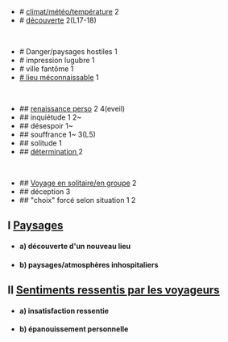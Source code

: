 - \# <u>climat/météo/température</u> 2
- \# <u>découverte</u> 2(L17-18)
<br>

-  \#  Danger/paysages hostiles 1
-  \# impression lugubre 1
-  \# ville fantôme 1
-  <u># lieu méconnaissable</u> 1
<br>


-  \## <u>renaissance perso</u> 2 4(eveil)
-  \## inquiétude 1 2~
-  \## désespoir  1~
-  \## souffrance 1~ 3(L5)
-  \## solitude 1
-  \## <u> détermination </u> 2
<br>

-  \## <u>Voyage en solitaire/en groupe</u> 2
-  \## déception  3
-  \## "choix" forcé selon situation 1 2

## I <u>Paysages</u>

- #### a) découverte d'un nouveau lieu
- #### b) paysages/atmosphères    inhospitaliers

## II <u>Sentiments ressentis par les voyageurs</u>

- #### a) insatisfaction ressentie
- #### b) épanouissement personnelle




